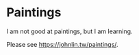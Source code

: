 # Paintings

I am not good at paintings, but I am learning.

Please see <https://johnlin.tw/paintings/>.
